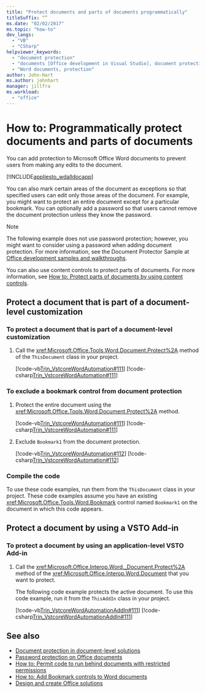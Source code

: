 ```yaml
---
title: "Protect documents and parts of documents programmatically"
titleSuffix: “”
ms.date: "02/02/2017"
ms.topic: "how-to"
dev_langs:
  - "VB"
  - "CSharp"
helpviewer_keywords:
  - "document protection"
  - "documents [Office development in Visual Studio], document protection"
  - "Word documents, protection"
author: John-Hart
ms.author: johnhart
manager: jillfra
ms.workload:
  - "office"
---
```

# How to: Programmatically protect documents and parts of documents
  You can add protection to Microsoft Office Word documents to prevent users from making any edits to the document.

 [!INCLUDE[appliesto_wdalldocapp](../vsto/includes/appliesto-wdalldocapp-md.md)]

 You can also mark certain areas of the document as exceptions so that specified users can edit only those areas of the document. For example, you might want to protect an entire document except for a particular bookmark. You can optionally add a password so that users cannot remove the document protection unless they know the password.

> [!NOTE]
> The following example does not use password protection; however, you might want to consider using a password when adding document protection. For more information, see the Document Protector Sample at [Office development samples and walkthroughs](../vsto/office-development-samples-and-walkthroughs.md).

 You can also use content controls to protect parts of documents. For more information, see [How to: Protect parts of documents by using content controls](../vsto/how-to-protect-parts-of-documents-by-using-content-controls.md).

## Protect a document that is part of a document-level customization

### To protect a document that is part of a document-level customization

1. Call the <xref:Microsoft.Office.Tools.Word.Document.Protect%2A> method of the `ThisDocument` class in your project.

     [!code-vb[Trin_VstcoreWordAutomation#111](../vsto/codesnippet/VisualBasic/Trin_VstcoreWordAutomationVB/ThisDocument.vb#111)]
     [!code-csharp[Trin_VstcoreWordAutomation#111](../vsto/codesnippet/CSharp/Trin_VstcoreWordAutomationCS/ThisDocument.cs#111)]

### To exclude a bookmark control from document protection

1. Protect the entire document using the <xref:Microsoft.Office.Tools.Word.Document.Protect%2A> method.

     [!code-vb[Trin_VstcoreWordAutomation#111](../vsto/codesnippet/VisualBasic/Trin_VstcoreWordAutomationVB/ThisDocument.vb#111)]
     [!code-csharp[Trin_VstcoreWordAutomation#111](../vsto/codesnippet/CSharp/Trin_VstcoreWordAutomationCS/ThisDocument.cs#111)]

2. Exclude `Bookmark1` from the document protection.

     [!code-vb[Trin_VstcoreWordAutomation#112](../vsto/codesnippet/VisualBasic/Trin_VstcoreWordAutomationVB/ThisDocument.vb#112)]
     [!code-csharp[Trin_VstcoreWordAutomation#112](../vsto/codesnippet/CSharp/Trin_VstcoreWordAutomationCS/ThisDocument.cs#112)]

### Compile the code
 To use these code examples, run them from the `ThisDocument` class in your project. These code examples assume you have an existing <xref:Microsoft.Office.Tools.Word.Bookmark> control named `Bookmark1` on the document in which this code appears.

## Protect a document by using a VSTO Add-in

### To protect a document by using an application-level VSTO Add-in

1. Call the <xref:Microsoft.Office.Interop.Word._Document.Protect%2A> method of the <xref:Microsoft.Office.Interop.Word.Document> that you want to protect.

     The following code example protects the active document. To use this code example, run it from the `ThisAddIn` class in your project.

     [!code-vb[Trin_VstcoreWordAutomationAddIn#111](../vsto/codesnippet/VisualBasic/Trin_VstcoreWordAutomationAddIn/ThisAddIn.vb#111)]
     [!code-csharp[Trin_VstcoreWordAutomationAddIn#111](../vsto/codesnippet/CSharp/Trin_VstcoreWordAutomationAddIn/ThisAddIn.cs#111)]

## See also
- [Document protection in document-level solutions](../vsto/document-protection-in-document-level-solutions.md)
- [Password protection on Office documents](../vsto/password-protection-on-office-documents.md)
- [How to: Permit code to run behind documents with restricted permissions](../vsto/how-to-permit-code-to-run-behind-documents-with-restricted-permissions.md)
- [How to: Add Bookmark controls to Word documents](../vsto/how-to-add-bookmark-controls-to-word-documents.md)
- [Design and create Office solutions](../vsto/designing-and-creating-office-solutions.md)
